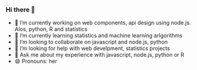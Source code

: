 ### Hi there 👋

<!--
**fanyak/fanyak** is a ✨ _special_ ✨ repository because its `README.md` (this file) appears on your GitHub profile.

Here are some ideas to get you started:
-->
- 🔭 I’m currently working on web components, api design using node.js. Alos, python, R and statistics
- 🌱 I’m currently learning statistics and machine learning arlgorithms
- 👯 I’m looking to collaborate on javascript and node.js, python
- 🤔 I’m looking for help with web develpment, statistics projects
- 💬 Ask me about my experience with javascript, node.js, python or R
- 😄 Pronouns: her

